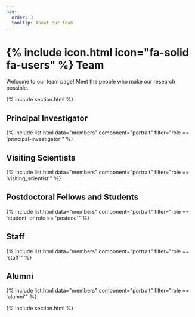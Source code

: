 ```yaml
---
nav:
  order: 3
  tooltip: About our team
---
```


# {% include icon.html icon="fa-solid fa-users" %} Team

Welcome to our team page! Meet the people who make our research possible.

{% include section.html %}

## Principal Investigator

{% include list.html data="members" component="portrait" filter="role == 'principal-investigator'" %}

## Visiting Scientists

{% include list.html data="members" component="portrait" filter="role == 'visiting_scientist'" %}

## Postdoctoral Fellows and Students

{% include list.html data="members" component="portrait" filter="role == 'student' or role == 'postdoc'" %}

## Staff

{% include list.html data="members" component="portrait" filter="role == 'staff'" %}

## Alumni

{% include list.html data="members" component="portrait" filter="role == 'alumni'" %}

{% include section.html %}
